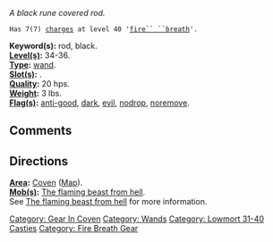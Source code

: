 *A black rune covered rod.*

`Has 7(7) `[`charges`](Wand_Values "wikilink")` at level 40 '`[`fire`` ``breath`](Fire_Breath "wikilink")`'.`

**Keyword(s):** rod, black.  
**[Level(s)](Object_Level "wikilink"):** 34-36.  
**[Type](:Category:_Object_Types "wikilink"):**
[wand](:Category:_Wands "wikilink").  
**[Slot(s)](Object_Slots "wikilink"):** <held>.  
**[Quality](Object_Quality "wikilink"):** 20 hps.  
**[Weight](Object_Weight "wikilink"):** 3 lbs.  
**[Flag(s)](:Category:_Object_Flags "wikilink"):**
[anti-good](Anti-Good_Flag "wikilink"), [dark](Dark_Flag "wikilink"),
[evil](Evil_Flag "wikilink"), [nodrop](NoDrop_Flag "wikilink"),
[noremove](NoRemove_Flag "wikilink").  

## Comments

## Directions

**[Area](:Category:_Areas "wikilink"):**
[Coven](:Category:_Coven "wikilink") ([Map](Coven_Map "wikilink")).  
**[Mob(s)](:Category:_Mobs "wikilink"):** [The flaming beast from
hell](Flaming_Beast_From_Hell "wikilink").  
See [The flaming beast from hell](Flaming_Beast_From_Hell "wikilink")
for more information.  

[Category: Gear In Coven](Category:_Gear_In_Coven "wikilink") [Category:
Wands](Category:_Wands "wikilink") [Category: Lowmort 31-40
Casties](Category:_Lowmort_31-40_Casties "wikilink") [Category: Fire
Breath Gear](Category:_Fire_Breath_Gear "wikilink")
